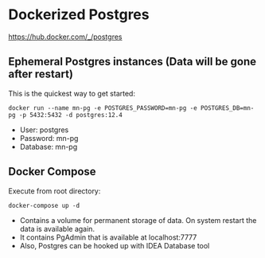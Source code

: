 # Dockerized Postgres

https://hub.docker.com/_/postgres

## Ephemeral Postgres instances (Data will be gone after restart)
This is the quickest way to get started:
```
docker run --name mn-pg -e POSTGRES_PASSWORD=mn-pg -e POSTGRES_DB=mn-pg -p 5432:5432 -d postgres:12.4
```

* User: postgres
* Password: mn-pg
* Database: mn-pg

## Docker Compose
Execute from root directory:
```
docker-compose up -d
```

* Contains a volume for permanent storage of data. On system restart the data is available again.
* It contains PgAdmin that is available at localhost:7777
* Also, Postgres can be hooked up with IDEA Database tool
